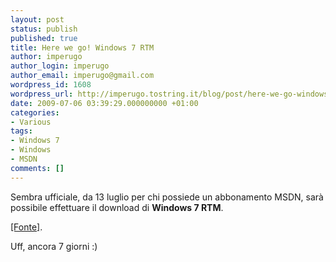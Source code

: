 ```yaml
---
layout: post
status: publish
published: true
title: Here we go! Windows 7 RTM
author: imperugo
author_login: imperugo
author_email: imperugo@gmail.com
wordpress_id: 1608
wordpress_url: http://imperugo.tostring.it/blog/post/here-we-go-windows-7-rtm/
date: 2009-07-06 03:39:29.000000000 +01:00
categories:
- Various
tags:
- Windows 7
- Windows
- MSDN
comments: []
---
```

<p>Sembra ufficiale, da 13 luglio per chi possiede un abbonamento MSDN, sar&agrave; possibile effettuare il download di <strong>Windows 7 RTM</strong>.</p>
<p><a title="Windows 7 RTM" rel="nofollow" target="_blank" href="http://geeksmack.net/microsoft/438-confirmed-windows-7-to-rtm-july-13th.html">[Fonte]</a>.</p>
<p>Uff, ancora 7 giorni :)</p>
